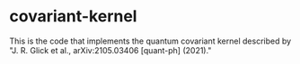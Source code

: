 # covariant-kernel
This is the code that implements the quantum covariant kernel described by "J. R. Glick et al., arXiv:2105.03406 [quant-ph] (2021)."
